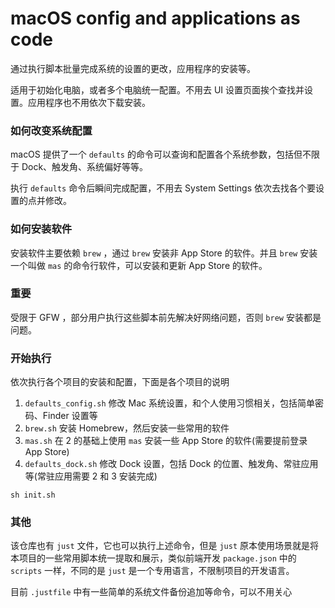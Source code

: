 # macOS config and applications as code

通过执行脚本批量完成系统的设置的更改，应用程序的安装等。

适用于初始化电脑，或者多个电脑统一配置。不用去 UI 设置页面挨个查找并设置。应用程序也不用依次下载安装。

### 如何改变系统配置

macOS 提供了一个 `defaults` 的命令可以查询和配置各个系统参数，包括但不限于 Dock、触发角、系统偏好等等。

执行 `defaults` 命令后瞬间完成配置，不用去 System Settings 依次去找各个要设置的点并修改。

### 如何安装软件

安装软件主要依赖 `brew` ，通过 `brew` 安装非 App Store 的软件。并且 `brew` 安装一个叫做 `mas` 的命令行软件，可以安装和更新 App Store 的软件。

### 重要

受限于 GFW ，部分用户执行这些脚本前先解决好网络问题，否则 `brew` 安装都是问题。


### 开始执行

依次执行各个项目的安装和配置，下面是各个项目的说明

1. `defaults_config.sh` 修改 Mac 系统设置，和个人使用习惯相关，包括简单密码、Finder 设置等
2. `brew.sh` 安装 Homebrew，然后安装一些常用的软件
3. `mas.sh` 在 2 的基础上使用 `mas` 安装一些 App Store 的软件(需要提前登录 App Store)
4. `defaults_dock.sh` 修改 Dock 设置，包括 Dock 的位置、触发角、常驻应用等(常驻应用需要 2 和 3 安装完成)

```shell
sh init.sh
```

### 其他

该仓库也有 `just` 文件，它也可以执行上述命令，但是 `just` 原本使用场景就是将本项目的一些常用脚本统一提取和展示，类似前端开发 `package.json` 中的 `scripts` 一样，不同的是 `just` 是一个专用语言，不限制项目的开发语言。

目前 `.justfile` 中有一些简单的系统文件备份追加等命令，可以不用关心